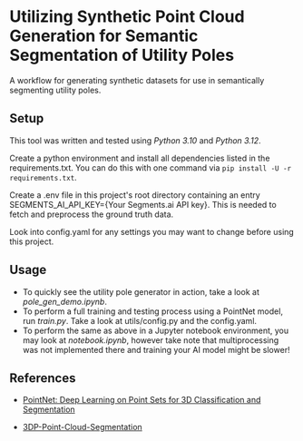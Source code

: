 # Utilizing Synthetic Point Cloud Generation for Semantic Segmentation of Utility Poles

A workflow for generating synthetic datasets for use in semantically segmenting utility poles.

## Setup

This tool was written and tested using _Python 3.10_ and _Python 3.12_.

Create a python environment and install all dependencies listed in the requirements.txt. You can do this with one command via `pip install -U -r requirements.txt`.

Create a .env file in this project's root directory containing an entry SEGMENTS_AI_API_KEY={Your Segments.ai API key}. This is needed to fetch and preprocess the ground truth data.

Look into config.yaml for any settings you may want to change before using this project.

## Usage

- To quickly see the utility pole generator in action, take a look at _pole_gen_demo.ipynb_.
- To perform a full training and testing process using a PointNet model, run _train.py_. Take a look at utils/config.py and the config.yaml.
- To perform the same as above in a Jupyter notebook environment, you may look at _notebook.ipynb_, however take note that multiprocessing was not implemented there and training your AI model might be slower!

## References

- [PointNet: Deep Learning on Point Sets for 3D Classification and Segmentation](https://doi.org/10.48550/arXiv.1612.00593)

- [3DP-Point-Cloud-Segmentation](https://github.com/sepideh-shamsizadeh/3DP-Point-Cloud-Segmentation)
